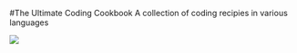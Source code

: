 #The Ultimate Coding Cookbook
A collection of coding recipies in various languages

<img src="http://www.quickmeme.com/img/ed/edbe520fd933f9d5cb7245f9a500e06546500dc1dbab51dc791192b074cab792.jpg"></img>
